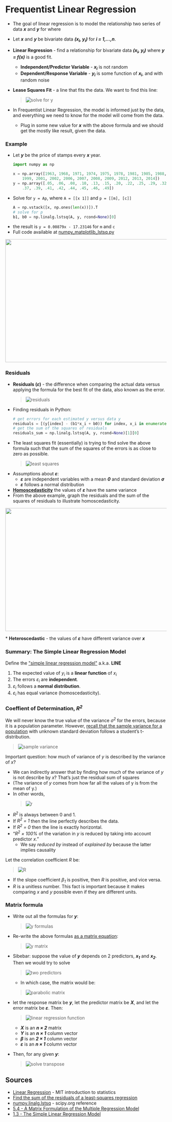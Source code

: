 # Frequentist Linear Regression

* The goal of linear regression is to model the relationship two series of data <strong><em>x</em></strong> and <strong><em>y</em></strong> for  where

* Let <strong><em>x</em></strong> and <strong><em>y</em></strong> be bivariate data <strong><em>(x<sub>i</sub>, y<sub>i</sub>)</em></strong> for <strong><em>i = 1,&hellip;,n</em></strong>.
* <strong>Linear Regression</strong> - find a relationship for bivariate data <strong><em>(x<sub>i</sub>, y<sub>i</sub>)</em></strong>  where <strong><em>y = f(x)</em></strong> is a good fit.
  * <strong>Independent/Predictor Variable</strong> - <strong><em>x<sub>i</sub></em></strong> is not random
  * <strong>Dependent/Response Variable</strong> - <strong><em>y<sub>i</sub></em></strong> is some function of <strong><em>x<sub>i</sub></em></strong>, and with random noise
* <strong>Lease Squares Fit</strong> - a line that fits the data. We want to find this line:
  > ![solve for y](./img/499f110f-7df9-4395-98ce-0cd625f9f650.png)<!--
    y = \beta_1x + \beta_0
    -->
* In Frequentist Linear Regression, the model is informed just by the data, and everything we need to know for the model will come from the data.
  * Plug in some new value for <strong><em>x</em></strong> with the above formula and we should get the mostly like result, given the data.

### Example

* Let <strong><em>y</em></strong> be the price of stamps every <strong><em>x</em></strong> year.
  ```python
  import numpy as np

  x = np.array([1963, 1968, 1971, 1974, 1975, 1978, 1981, 1985, 1988, 1991, 1995,
      1999, 2001, 2002, 2006, 2007, 2008, 2009, 2012, 2013, 2014])
  y = np.array([.05, .06, .08, .10, .13, .15, .20, .22, .25, .29, .32, .33, .34,
      .37, .39, .41, .42, .44, .45, .46, .49])
  ```
* Solve for `y = Ap`, where `A = [[x 1]]` and `p = [[m], [c]]`
  ```python
  A = np.vstack([x, np.ones(len(x))]).T
  # solve for p
  b1, b0 = np.linalg.lstsq(A, y, rcond=None)[0]
  ```
* the result is `y = 0.00879x - 17.23146` for `m` and `c`
* Full code available at [numpy_matplotlib_lstsq.py](../demos/libraries/numpy/numpy_matplotlib_lstsq.py)

<p align="center">
  <img src="./img/c87436b0-d130-4c13-940f-3c1cc936d07d.png" width="540" height='384' />
</p>


### Residuals

* <strong>Residuals (<strong><em>&epsilon;</em></strong>)</strong> -  the difference when comparing the actual data versus applying the formula for the best fit of the data, also known as the error.
  > ![residuals](./img/7946cdb3-5cb5-45e2-9881-85c9a0eb12d3.png)<!--
    y_i = \beta_1x + \beta_0 + \varepsilon_i, \quad i = 1,\ldots,n
    -->
* Finding residuals in Python:
  ```python
  # get errors for each estimated y versus data y
  residuals = [(y[index] - (b1*x_i + b0)) for index, x_i in enumerate(x)]
  # get the sum of the squares of residuals
  residuals_sum = np.linalg.lstsq(A, y, rcond=None)[1][0]
  ```
* The least squares fit (essentially) is trying to find solve the above formula such that the sum of the squares of the errors is as close to zero as possible.
  > ![least squares](./img/1a4d7494-15a3-47d5-a910-0dc642a1854a.png)<!--
    {\mathrm{RSS}(\beta) = \sum_{i=1}^n\varepsilon_i^2 =
    \sum_{i=1}^n(y_i-\beta_1x_i-\beta_0)^2}
    -->
* Assumptions about <strong><em>&epsilon;</em></strong>:
  * <strong><em>&epsilon;</em></strong> are independent variables with a mean <strong><em>0</em></strong> and standard deviation <strong><em>&sigma;</em></strong>
  * <strong><em>&epsilon;</em></strong> follows a normal distribution
* <strong>[Homoscedasticity](https://ocw.mit.edu/courses/mathematics/18-05-introduction-to-probability-and-statistics-spring-2014/readings/MIT18_05S14_Reading25.pdf)</strong> the values of <strong><em>&epsilon;</em></strong> have the same variance
* From the above example, graph the residuals and the sum of the squares of residuals to illustrate homoscedasticity.
<p align="center">
  <img src="./img/b4021850-3f4b-4058-9b50-12c379933a1b.png" width="540" height='384' />
</p>
* <strong>Heteroscedastic</strong> - the values of <strong><em>&epsilon;</em></strong> have different variance over <strong><em>x</em></strong>

### Summary: The Simple Linear Regression Model

Define the ["simple linear regression model"](https://newonlinecourses.science.psu.edu/stat501/node/253/) a.k.a. **LINE**

1. The expected value of <em>y<sub>i</sub></em> is a **linear function** of <em>x<sub>i</sub></em>
2. The errors <em>&epsilon;<sub>i</sub></em> are <strong>independent</strong>.
3. <em>&epsilon;<sub>i</sub></em> follows a <strong>normal distribution</strong>.
4. <em>&epsilon;<sub>i</sub></em> has equal variance (homoscedasticity).

### Coeffient of Determination, <em>R<sup>2</sup></em>

We will never know the true value of the variance <em>&sigma;<sup>2</sup></em> for the errors, because it is a population parameter. However, [recall that the sample variance for a population](./frequentist-statistics.md#student-t-distribution)  with unknown standard deviation follows a student&rsquo;s t-distribution.

> ![sample variance](./img/3d1c5ddb-cd37-41d8-a84a-3f3a32198636.png)

Important question: how much of variance of <em>y</em> is described by the variance of <em>x</em>?
* We can indirectly answer that by finding how much of the variance of  <em>y</em> is not describe by <em>x</em>? That&rsquo;s just the residual sum of squares
* (The variance of <em>y</em> comes from how far all the values of y is from the mean of y.)
* In other words,
  > ![r](./img/fad7f90d-b38f-4fcd-97da-267388481bb8.png)<!--
    R^2 =
    1 - \frac{SS_{residuals}}{SS_{total}} =
    \frac{\sum_{i}\varepsilon_i^2}{\sum_{i}(y_i - \overline{y})^2}
    -->
* <em>R<sup>2</sup></em> is always between 0 and 1.
* If <em>R<sup>2</sup> = 1</em> then the line perfectly describes the data.
* If <em>R<sup>2</sup> = 0</em> then the line is exactly horizontal.
* &ldquo;<em>R<sup>2</sup> &times; 100%</em> of the variation in <em>y</em> is reduced by taking into account predictor <em>x</em>.&rdquo;
  * We say <em>reduced by</em> instead of <em>explained by</em> because the latter implies causality

Let the correlation coefficient <em>R</em> be:
> ![R](./img/249ff7f8-6106-45e2-9a60-6510052cc32f.png)

* If the slope coefficient <em>&beta;<sub>1</sub></em> is positive, then <em>R</em> is positive, and vice versa.
* <em>R</em> is a unitless number. This fact is important because it makes comparing <em>x</em> and <em>y</em> possible even if they are different units.


### Matrix formula

* Write out all the formulas for <strong><em>y</em></strong>:
  > ![y formulas](./img/dde3545f-2885-431e-a931-19f62b142c09.png)<!--
    \newline y_1 = \beta_1x + \beta_0 + \varepsilon_1
    \newline y_2 = \beta_1x + \beta_0 + \varepsilon_2
    \newline \text{ \,} \vdots
    \newline y_n = \beta_1x + \beta_0 + \varepsilon_n
    -->
* Re-write the above formulas [as a matrix equation](https://newonlinecourses.science.psu.edu/stat501/node/382/):
  > ![y matrix](./img/f7d2a7ef-2e5b-4039-a3bb-091e298e8bac.png)<!--
    \begin{bmatrix}y_1\\ y_2\\ \vdots\\ y_n \end{bmatrix} =
    \begin{bmatrix}1 & x_1\\ 1 & x_2\\ \vdots & \vdots \\ 1 & x_n \end{bmatrix}
    \begin{bmatrix}\beta_0\\ \beta_1\end{bmatrix} +
    \begin{bmatrix}\varepsilon_1\\ \varepsilon_2\\ \vdots\\ \varepsilon_n \end{bmatrix}
    -->
* Sibebar: suppose the value of <strong><em>y</em></strong> depends on 2 predictors, <strong><em>x<sub>1</sub></em></strong> and <strong><em>x<sub>2</sub></em></strong>. Then we would try to solve
  > ![two predictors](./img/d596195c-ea94-4b18-8399-7b52bd3a1524.png)<!--
    {y_i = \beta_2x_2 + \beta_1x_1 + \beta_0 + \varepsilon_i,
    \quad i = 1,\ldots,n}
    -->
  * In which case, the matrix would be:
  > ![parabolic matrix](./img/a7e91df8-6231-4090-b43c-5bb7531c4ffa.png)<!--
    \begin{bmatrix}y_1\\ y_2\\ \vdots\\ y_n \end{bmatrix} =
    \begin{bmatrix}1 & x_1 & x_1\\ 1 & x_2 & x_2\\ \vdots & \vdots & \vdots \\ 1 & x_n & x_n \end{bmatrix}
    \begin{bmatrix}\beta_0\\ \beta_1\\ \beta_2\end{bmatrix} +
    \begin{bmatrix}\varepsilon_1\\ \varepsilon_2\\ \vdots\\ \varepsilon_n \end{bmatrix}
    -->

* let the response matrix be <strong><em>y</em></strong>, let the predictor matrix be <strong><em>X</em></strong>, and let the error matrix be <strong><em>&epsilon;</em></strong>. Then:
  > ![linear regression function](./img/f6c1a470-65a3-4b4b-917e-b37b787c89c9.png)<!--
    \mathit{\mathbf{y}} = \mathit{\mathbf{X}}\beta + \varepsilon
    -->
  * <strong><em>X</em></strong> is an <strong><em>n &times; 2</em></strong> matrix
  * <strong><em>Y</em></strong> is an <strong><em>n &times; 1</em></strong> column vector
  * <strong><em>&beta;</em></strong> is an <strong><em>2 &times; 1</em></strong> column vector
  * <strong><em>&epsilon;</em></strong> is an <strong><em>n &times; 1</em></strong> column vector
* Then, for any given <strong><em>y</em></strong>:
  > ![solve transpose](./img/90a1dee8-ff6f-458e-b2b8-54f7a9c1febb.png)<!--
    y_i = \beta^2\mathbf{x}_i^{T} + \varepsilon_i
    -->


## Sources

* [Linear Regression](https://ocw.mit.edu/courses/mathematics/18-05-introduction-to-probability-and-statistics-spring-2014/readings/MIT18_05S14_Reading25.pdf) - MIT introduction to statistics
* [Find the sum of the residuals of a least-squares regression](https://kite.com/python/examples/360/numpy-find-the-sum-of-the-residuals-of-a-least-squares-regression)
* [numpy.linalg.lstsq](https://docs.scipy.org/doc/numpy-1.15.0/reference/generated/numpy.linalg.lstsq.html) - scipy.org reference
* [5.4 - A Matrix Formulation of the Multiple Regression Model](https://newonlinecourses.science.psu.edu/stat501/node/382/)
* [1.3 - The Simple Linear Regression Model](https://newonlinecourses.science.psu.edu/stat501/node/253/)

